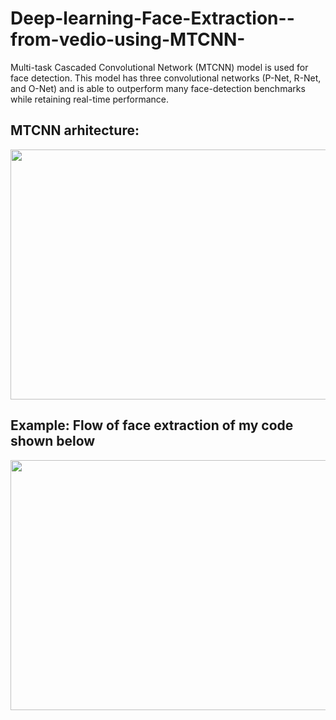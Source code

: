 # Deep-learning-Face-Extraction--from-vedio-using-MTCNN-
Multi-task Cascaded Convolutional Network (MTCNN) model is used for face detection. This model has three convolutional networks (P-Net, R-Net, and O-Net) and is able to outperform many face-detection benchmarks while retaining real-time performance. 

## MTCNN arhitecture:
 <img src="image_graph/MTCNN image.PNG" width="800" height="400">

## Example: Flow of face extraction of my code shown below

 <img src="image_graph/face detection image.png" width="800" height="400">
